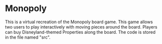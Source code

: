 # Monopoly
This is a virtual recreation of the Monopoly board game. This game allows two users to play interactively with moving pieces around the board.
Players can buy Disneyland-themed Properties along the board.
The code is stored in the file named "src".
